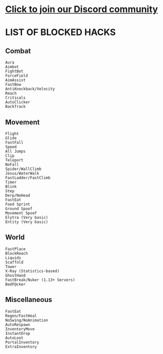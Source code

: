 # <a href="https://www.idealistic.ai/discord/spartan">Click to join our Discord community</a>
# LIST OF BLOCKED HACKS

## Combat
```
Aura
Aimbot
FightBot
ForceField
AimAssist
FastBow
AntiKnockback/Velocity
Reach
Criticals
AutoClicker
BackTrack
```

## Movement
```
Flight
Glide
FastFall
Speed
All Jumps
Clip
Teleport
NoFall
Spider/WallClimb
Jesus/WaterWalk
FastLadder/FastClimb
Timer
Blink
Step
Derp/NoHead
FastEat
Food Sprint
Ground Spoof
Movement Spoof
Elytra (Very basic)
Entity (Very basic)
```

## World
```
FastPlace
BlockReach
Liquids
Scaffold
Tower
X-Ray (Statistics-based)
GhostHand
FastBreak/Nuker (1.13+ Servers)
BedF@cker
```

## Miscellaneous
```
FastEat
Regen/FastHeal
NoSwing/NoAnimation
AutoRespawn
InventoryMove
InstantDrop
AutoLoot
PortalInventory
ExtraInventory
```
